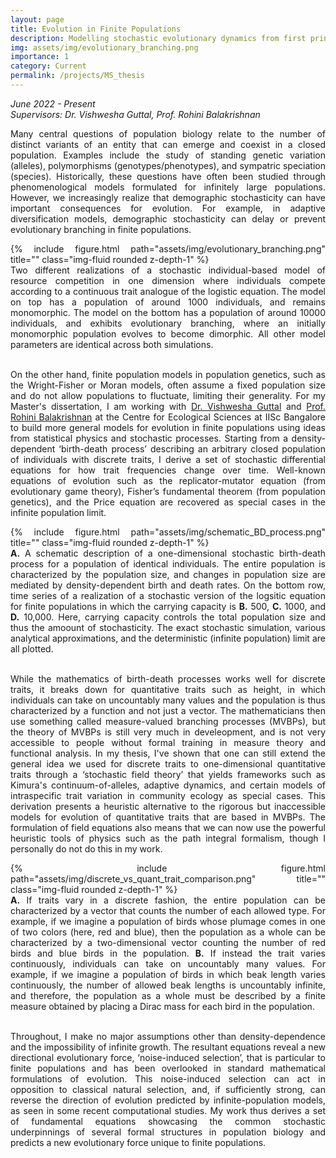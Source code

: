 ```yaml
---
layout: page
title: Evolution in Finite Populations
description: Modelling stochastic evolutionary dynamics from first principles (MS thesis project)
img: assets/img/evolutionary_branching.png
importance: 1
category: Current
permalink: /projects/MS_thesis
---
```


<i> June 2022 - Present <br>
Supervisors: Dr. Vishwesha Guttal, Prof. Rohini Balakrishnan</i>

<div style="text-align: justify">

Many central questions of population biology relate to the number of distinct variants of an entity that can emerge and coexist in a closed population. Examples include the study of standing genetic variation (alleles), polymorphisms (genotypes/phenotypes), and sympatric speciation (species). Historically, these questions have often been studied through phenomenological models formulated for infinitely large populations. However, we increasingly realize that demographic stochasticity can have important consequences for evolution. For example, in adaptive diversification models, demographic stochasticity can delay or prevent evolutionary branching in finite populations.
<br>

<div class="row">
    <div class="col-sm mt-3 mt-md-0">
        {% include figure.html path="assets/img/evolutionary_branching.png" title="" class="img-fluid rounded z-depth-1" %}
    </div>
</div>
<div class="caption">
Two different realizations of a stochastic individual-based model of resource competition in one dimension where individuals compete according to a continuous  trait analogue of the logistic equation. The model on top has a population of around 1000 individuals, and remains monomorphic. The model on the bottom has a population of around 10000 individuals, and exhibits evolutionary branching, where an initially monomorphic population evolves to become dimorphic. All other model parameters are identical across both simulations.
</div>
<br>

On the other hand, finite population models in population genetics, such as the Wright-Fisher or Moran models, often assume a fixed population size and do not allow populations to fluctuate, limiting their generality. For my Master's dissertation, I am working with <a href='https://teelabiisc.wordpress.com/'>Dr. Vishwesha Guttal</a> and <a href = 'https://sites.google.com/view/rohinibalakrishnanlab/home'>Prof. Rohini Balakrishnan</a> at the Centre for Ecological Sciences at IISc Bangalore to build more general models for evolution in finite populations using ideas from statistical physics and stochastic processes. Starting from a density-dependent ‘birth-death process’ describing an arbitrary closed population of individuals with discrete traits, I derive a set of stochastic differential equations for how trait frequencies change over time. Well-known equations of evolution such as the replicator-mutator equation (from evolutionary game theory), Fisher’s fundamental theorem (from population genetics), and the Price equation are recovered as special cases in the infinite population limit.
<br>

<div class="row">
    <div class="col-sm mt-3 mt-md-0">
        {% include figure.html path="assets/img/schematic_BD_process.png" title="" class="img-fluid rounded z-depth-1" %}
    </div>
</div>
<div class="caption">
<b>A.</b> A schematic description of a one-dimensional stochastic birth-death process for a population of identical individuals. The entire population is characterized by the population size, and changes in population size are mediated by density-dependent birth and death rates. On the bottom row, time series of a realization of a stochastic version of the logsitic equation for finite populations in which the carrying capacity is <b>B.</b> 500, <b>C.</b> 1000, and <b>D.</b> 10,000. Here, carrying capacity controls the total population size and thus the amoount of stochasticity. The exact stochastic simulation, various analytical approximations, and the deterministic (infinite population) limit are all plotted. 
</div>
<br>

While the mathematics of birth-death processes works well for discrete traits, it breaks down for quantitative traits such as height, in which individuals can take on uncountably many values and the population is thus characterized by a function and not just a vector. The mathematicians then use something called measure-valued branching processes (MVBPs), but the theory of MVBPs is still very much in develeopment, and is not very accessible to people without formal training in measure theory and functional analysis. In my thesis, I've shown that one can still extend the general idea we used for discrete traits to one-dimensional quantitative traits through a ‘stochastic field theory’ that yields frameworks such as Kimura's continuum-of-alleles, adaptive dynamics, and certain models of intraspecific trait variation in community ecology as special cases. This derivation presents a heuristic alternative to the rigorous but inaccessible models for evolution of quantitative traits that are based in MVBPs. The formulation of field equations also means that we can now use the powerful heuristic tools of physics such as the path integral formalism, though I personally do not do this in my work.
<br>

<div class="row">
    <div class="col-sm mt-3 mt-md-0">
        {% include figure.html path="assets/img/discrete_vs_quant_trait_comparison.png" title="" class="img-fluid rounded z-depth-1" %}
    </div>
</div>
<div class="caption">
<b>A.</b> If traits vary in a discrete fashion, the entire population can be characterized by a vector that counts the number of each allowed type. For example, if we imagine a population of birds whose plumage comes in one of two colors (here, red and blue), then the population as a whole can be characterized by a two-dimensional vector counting the number of red birds and blue birds in the population. <b>B.</b> If instead the trait varies continuously, individuals can take on uncountably many values. For example, if we imagine a population of birds in which beak length varies continuously, the number of allowed beak lengths is uncountably infinite, and therefore, the population as a whole must be described by a finite measure obtained by placing a Dirac mass for each bird in the population.
</div>
<br>

Throughout, I make no major assumptions other than density-dependence and the impossibility of infinite growth. The resultant equations reveal a new directional evolutionary force, ‘noise-induced selection’, that is particular to finite populations and has been overlooked in standard mathematical formulations of evolution. This noise-induced selection can act in opposition to classical natural selection, and, if sufficiently strong, can reverse the direction of evolution predicted by infinite-population models, as seen in some recent computational studies. My work thus derives a set of fundamental equations showcasing the common stochastic underpinnings of several formal structures in population biology and predicts a new evolutionary force unique to finite populations.

</div>
